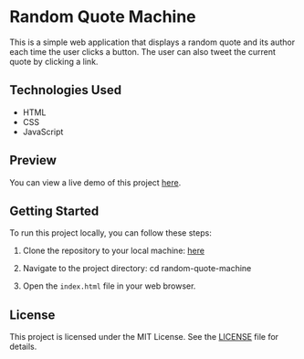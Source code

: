 # Random Quote Machine

This is a simple web application that displays a random quote and its author each time the user clicks a button. The user can also tweet the current quote by clicking a link.

## Technologies Used

- HTML
- CSS
- JavaScript

## Preview

You can view a live demo of this project [here](https://jagatheesrm.github.io/Build_a_Random_Quote_Machine/).

## Getting Started

To run this project locally, you can follow these steps:

1. Clone the repository to your local machine:
    [here](https://github.com/jagatheesrm/Build_a_Random_Quote_Machine.git)

2. Navigate to the project directory:
    cd random-quote-machine

3. Open the `index.html` file in your web browser.

## License

This project is licensed under the MIT License. See the [LICENSE](LICENSE) file for details.

